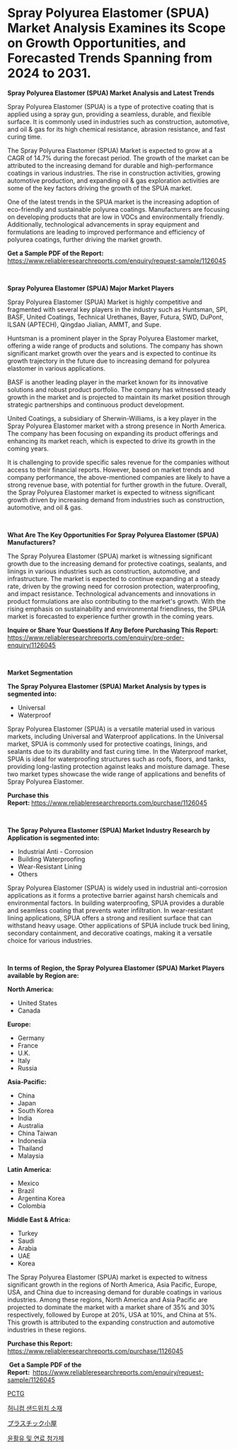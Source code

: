 <p><h1>Spray Polyurea Elastomer (SPUA) Market Analysis Examines its Scope on Growth Opportunities, and Forecasted Trends Spanning from 2024 to 2031.</h1></p><p><strong>Spray Polyurea Elastomer (SPUA) Market Analysis and Latest Trends</strong></p>
<p><p>Spray Polyurea Elastomer (SPUA) is a type of protective coating that is applied using a spray gun, providing a seamless, durable, and flexible surface. It is commonly used in industries such as construction, automotive, and oil & gas for its high chemical resistance, abrasion resistance, and fast curing time.</p><p>The Spray Polyurea Elastomer (SPUA) Market is expected to grow at a CAGR of 14.7% during the forecast period. The growth of the market can be attributed to the increasing demand for durable and high-performance coatings in various industries. The rise in construction activities, growing automotive production, and expanding oil & gas exploration activities are some of the key factors driving the growth of the SPUA market.</p><p>One of the latest trends in the SPUA market is the increasing adoption of eco-friendly and sustainable polyurea coatings. Manufacturers are focusing on developing products that are low in VOCs and environmentally friendly. Additionally, technological advancements in spray equipment and formulations are leading to improved performance and efficiency of polyurea coatings, further driving the market growth.</p></p>
<p><strong>Get a Sample PDF of the Report:&nbsp;</strong> <a href="https://www.reliableresearchreports.com/enquiry/request-sample/1126045">https://www.reliableresearchreports.com/enquiry/request-sample/1126045</a></p>
<p>&nbsp;</p>
<p><strong>Spray Polyurea Elastomer (SPUA) Major Market Players</strong></p>
<p><p>Spray Polyurea Elastomer (SPUA) Market is highly competitive and fragmented with several key players in the industry such as Huntsman, SPI, BASF, United Coatings, Technical Urethanes, Bayer, Futura, SWD, DuPont, ILSAN (APTECH), Qingdao Jialian, AMMT, and Supe.</p><p>Huntsman is a prominent player in the Spray Polyurea Elastomer market, offering a wide range of products and solutions. The company has shown significant market growth over the years and is expected to continue its growth trajectory in the future due to increasing demand for polyurea elastomer in various applications.</p><p>BASF is another leading player in the market known for its innovative solutions and robust product portfolio. The company has witnessed steady growth in the market and is projected to maintain its market position through strategic partnerships and continuous product development.</p><p>United Coatings, a subsidiary of Sherwin-Williams, is a key player in the Spray Polyurea Elastomer market with a strong presence in North America. The company has been focusing on expanding its product offerings and enhancing its market reach, which is expected to drive its growth in the coming years.</p><p>It is challenging to provide specific sales revenue for the companies without access to their financial reports. However, based on market trends and company performance, the above-mentioned companies are likely to have a strong revenue base, with potential for further growth in the future. Overall, the Spray Polyurea Elastomer market is expected to witness significant growth driven by increasing demand from industries such as construction, automotive, and oil & gas.</p></p>
<p>&nbsp;</p>
<p><strong>What Are The Key Opportunities For Spray Polyurea Elastomer (SPUA) Manufacturers?</strong></p>
<p><p>The Spray Polyurea Elastomer (SPUA) market is witnessing significant growth due to the increasing demand for protective coatings, sealants, and linings in various industries such as construction, automotive, and infrastructure. The market is expected to continue expanding at a steady rate, driven by the growing need for corrosion protection, waterproofing, and impact resistance. Technological advancements and innovations in product formulations are also contributing to the market's growth. With the rising emphasis on sustainability and environmental friendliness, the SPUA market is forecasted to experience further growth in the coming years.</p></p>
<p><strong>Inquire or Share Your Questions If Any Before Purchasing This Report:</strong> <a href="https://www.reliableresearchreports.com/enquiry/pre-order-enquiry/1126045">https://www.reliableresearchreports.com/enquiry/pre-order-enquiry/1126045</a></p>
<p>&nbsp;</p>
<p><strong>Market Segmentation</strong></p>
<p><strong>The Spray Polyurea Elastomer (SPUA) Market Analysis by types is segmented into:</strong></p>
<p><ul><li>Universal</li><li>Waterproof</li></ul></p>
<p><p>Spray Polyurea Elastomer (SPUA) is a versatile material used in various markets, including Universal and Waterproof applications. In the Universal market, SPUA is commonly used for protective coatings, linings, and sealants due to its durability and fast curing time. In the Waterproof market, SPUA is ideal for waterproofing structures such as roofs, floors, and tanks, providing long-lasting protection against leaks and moisture damage. These two market types showcase the wide range of applications and benefits of Spray Polyurea Elastomer.</p></p>
<p><strong>Purchase this Report:&nbsp;</strong><a href="https://www.reliableresearchreports.com/purchase/1126045">https://www.reliableresearchreports.com/purchase/1126045</a></p>
<p>&nbsp;</p>
<p><strong>The Spray Polyurea Elastomer (SPUA) Market Industry Research by Application is segmented into:</strong></p>
<p><ul><li>Industrial Anti - Corrosion</li><li>Building Waterproofing</li><li>Wear-Resistant Lining</li><li>Others</li></ul></p>
<p><p>Spray Polyurea Elastomer (SPUA) is widely used in industrial anti-corrosion applications as it forms a protective barrier against harsh chemicals and environmental factors. In building waterproofing, SPUA provides a durable and seamless coating that prevents water infiltration. In wear-resistant lining applications, SPUA offers a strong and resilient surface that can withstand heavy usage. Other applications of SPUA include truck bed lining, secondary containment, and decorative coatings, making it a versatile choice for various industries.</p></p>
<p>&nbsp;</p>
<p><strong>In terms of Region, the Spray Polyurea Elastomer (SPUA) Market Players available by Region are:</strong></p>
<p>
    <p> <strong> North America: </strong>
        <ul>
            <li>United States</li>
            <li>Canada</li>
        </ul>
        </p> 
    <p> <strong> Europe: </strong>
        <ul>
            <li>Germany</li>
            <li>France</li>
            <li>U.K.</li>
            <li>Italy</li>
            <li>Russia</li>
        </ul>
        </p> 
    <p> <strong> Asia-Pacific: </strong>
        <ul>
            <li>China</li>
            <li>Japan</li>
            <li>South Korea</li>
            <li>India</li>
            <li>Australia</li>
            <li>China Taiwan</li>
            <li>Indonesia</li>
            <li>Thailand</li>
            <li>Malaysia</li>
        </ul>
        </p> 
    <p> <strong> Latin America: </strong>
        <ul>
            <li>Mexico</li>
            <li>Brazil</li>
            <li>Argentina Korea</li>
            <li>Colombia</li>
        </ul>
        </p> 
    <p> <strong> Middle East & Africa: </strong>
        <ul>
            <li>Turkey</li>
            <li>Saudi</li>
            <li>Arabia</li>
            <li>UAE</li>
            <li>Korea</li>
        </ul>
    </p>
    </p>
<p><p>The Spray Polyurea Elastomer (SPUA) market is expected to witness significant growth in the regions of North America, Asia Pacific, Europe, USA, and China due to increasing demand for durable coatings in various industries. Among these regions, North America and Asia Pacific are projected to dominate the market with a market share of 35% and 30% respectively, followed by Europe at 20%, USA at 10%, and China at 5%. This growth is attributed to the expanding construction and automotive industries in these regions.</p></p>
<p><strong>Purchase this Report: </strong><a href="https://www.reliableresearchreports.com/purchase/1126045">https://www.reliableresearchreports.com/purchase/1126045</a></p>
<p>&nbsp;<strong>Get a Sample PDF of the Report:&nbsp;&nbsp;</strong><a href="https://www.reliableresearchreports.com/enquiry/request-sample/1126045">https://www.reliableresearchreports.com/enquiry/request-sample/1126045</a></p>
<p><strong></strong></p>
<p><p><a href="https://medium.com/@desekay3566/pctg%E5%B8%82%E5%A0%B4%E3%83%AC%E3%83%9D%E3%83%BC%E3%83%88%E3%81%AF-%E3%81%93%E3%81%AE%E5%B8%82%E5%A0%B4%E3%81%AE%E6%9C%80%E6%96%B0%E3%81%AE%E3%83%88%E3%83%AC%E3%83%B3%E3%83%89%E3%82%84%E6%88%90%E9%95%B7%E3%81%AE%E6%A9%9F%E4%BC%9A%E3%82%92%E6%98%8E%E3%82%89%E3%81%8B%E3%81%AB%E3%81%97%E3%81%A6%E3%81%84%E3%81%BE%E3%81%99-5f36fe1636e1">PCTG</a></p><p><a href="https://medium.com/@lizaheller2023/%ED%97%88%EB%8B%88%EC%BD%A4-%EC%83%8C%EB%93%9C%EC%9C%84%EC%B9%98-%EC%9E%AC%EB%A3%8C-%EC%8B%9C%EC%9E%A5-%EC%A0%84%EB%A7%9D-%EC%82%B0%EC%97%85-%EA%B0%9C%EC%9A%94-%EB%B0%8F-%EC%98%88%EC%B8%A1-2024%EB%85%84%EB%B6%80%ED%84%B0-2031%EB%85%84%EA%B9%8C%EC%A7%80-8888b69f5253">허니컴 샌드위치 소재</a></p><p><a href="https://medium.com/@marcosoenrt565736/%E3%83%97%E3%83%A9%E3%82%B9%E3%83%81%E3%83%83%E3%82%AF%E3%82%B7%E3%82%A7%E3%83%83%E3%83%89%E5%B8%82%E5%A0%B4%E3%81%AE%E8%A6%8F%E6%A8%A1%E3%81%AF-%E3%82%B0%E3%83%AD%E3%83%BC%E3%83%90%E3%83%AB%E7%94%A3%E6%A5%AD%E3%81%AB%E3%81%8A%E3%81%91%E3%82%8B%E6%9C%80%E9%81%A9%E3%81%AA%E3%83%9E%E3%83%BC%E3%82%B1%E3%83%86%E3%82%A3%E3%83%B3%E3%82%B0%E3%83%81%E3%83%A3%E3%83%8D%E3%83%AB%E3%82%92%E6%98%8E%E3%82%89%E3%81%8B%E3%81%AB%E3%81%97%E3%81%BE%E3%81%99-77f8b4201b55">プラスチック小屋</a></p><p><a href="https://medium.com/@lizaheller2023/%EC%9C%A4%ED%99%9C%EC%9C%A0-%EB%B0%8F-%EC%97%B0%EB%A3%8C-%EC%B2%A8%EA%B0%80%EC%A0%9C-%EC%8B%9C%EC%9E%A5-%EA%B2%BD%EC%9F%81-%EB%B6%84%EC%84%9D-%EC%8B%9C%EC%9E%A5-%EB%8F%99%ED%96%A5-%EB%B0%8F-2031%EB%85%84%EA%B9%8C%EC%A7%80%EC%9D%98-%EC%98%88%EC%B8%A1-a165e3b8df07">윤활유 및 연료 첨가제</a></p></p>
